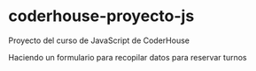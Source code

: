 # coderhouse-proyecto-js

Proyecto del curso de JavaScript de CoderHouse

Haciendo un formulario para recopilar datos para reservar turnos
